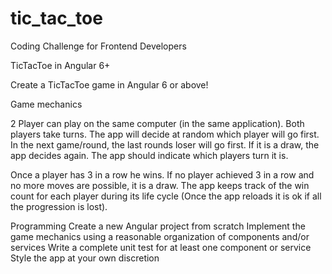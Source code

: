 # tic_tac_toe
Coding Challenge for Frontend Developers


TicTacToe in Angular 6+


Create a TicTacToe game in Angular 6 or above!


Game mechanics

2 Player can play on the same computer (in the same application). Both players take turns. 
The app will decide at random which player will go first. In the next game/round, the last rounds loser will go first. If it is a draw, the app decides again. The app should indicate which players turn it is. 

Once a player has 3 in a row he wins. If no player achieved 3 in a row and no more moves are possible, it is a draw. 
The app keeps track of the win count for each player during its life cycle (Once the app reloads it is ok if all the progression is lost).

Programming
Create a new Angular project from scratch
Implement the game mechanics using a reasonable organization of components and/or services
Write a complete unit test for at least one component or service
Style the app at your own discretion
